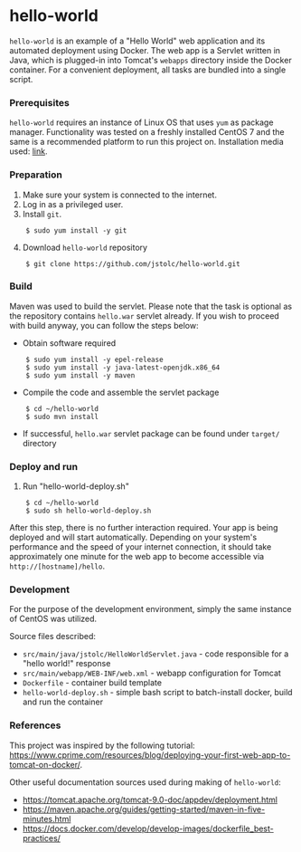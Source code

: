 hello-world
===========

`hello-world` is an example of a "Hello World" web application and its automated deployment using Docker. The web app is a Servlet written in Java, which is plugged-in into Tomcat's `webapps` directory inside the Docker container. For a convenient deployment, all tasks are bundled into a single script. 


### Prerequisites 

`hello-world` requires an instance of Linux OS that uses `yum` as package manager. Functionality was tested on a freshly installed CentOS 7 and the same is a recommended platform to run this project on. Installation media used: [link](http://ftp.heanet.ie/pub/centos/7.9.2009/isos/x86_64/CentOS-7-x86_64-Minimal-2009.iso). 


### Preparation

1. Make sure your system is connected to the internet.
2. Log in as a privileged user.
3. Install `git`.
```
    $ sudo yum install -y git
```
4. Download `hello-world` repository
```
    $ git clone https://github.com/jstolc/hello-world.git
```    


### Build  

Maven was used to build the servlet. Please note that the task is optional as the repository contains `hello.war` servlet already. If you wish to proceed with build anyway, you can follow the steps below: 

  * Obtain software required 
```
    $ sudo yum install -y epel-release
    $ sudo yum install -y java-latest-openjdk.x86_64
    $ sudo yum install -y maven
```
  * Compile the code and assemble the servlet package
``` 
    $ cd ~/hello-world
    $ sudo mvn install
```
  * If successful, `hello.war` servlet package can be found under `target/` directory 


### Deploy and run 
    
1. Run "hello-world-deploy.sh"
```
    $ cd ~/hello-world
    $ sudo sh hello-world-deploy.sh
```    
After this step, there is no further interaction required. Your app is being deployed and will start automatically. Depending on your system's performance and the speed of your internet connection, it should take approximately one minute for the web app to become accessible via `http://[hostname]/hello`.


### Development

For the purpose of the development environment, simply the same instance of CentOS was utilized.

Source files described:

  * `src/main/java/jstolc/HelloWorldServlet.java` - code responsible for a "hello world!" response
  * `src/main/webapp/WEB-INF/web.xml` - webapp configuration for Tomcat
  * `Dockerfile` - container build template
  * `hello-world-deploy.sh` - simple bash script to batch-install docker, build and run the container


### References  

This project was inspired by the following tutorial: https://www.cprime.com/resources/blog/deploying-your-first-web-app-to-tomcat-on-docker/. 

Other useful documentation sources used during making of `hello-world`:
  * https://tomcat.apache.org/tomcat-9.0-doc/appdev/deployment.html
  * https://maven.apache.org/guides/getting-started/maven-in-five-minutes.html
  * https://docs.docker.com/develop/develop-images/dockerfile_best-practices/










